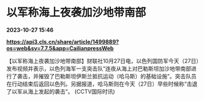 # 以军称海上夜袭加沙地带南部

**2023-10-27 15:46**

**https://api3.cls.cn/share/article/1499889?os=web&sv=7.7.5&app=CailianpressWeb**

【以军称海上夜袭加沙地带南部】财联社10月27日电，以色列国防军今天（27日）发布视频并表示，以色列海军一支突击队“连夜从海上对巴勒斯坦加沙地带南部进行了袭击，并摧毁了巴勒斯坦伊斯兰抵抗运动（哈马斯）的基础设施”。突击队员在行动结束后返回以色列。另据报道，哈马斯则在今天（27日）早些时候称“击退了以军从海上发起的袭击”。 (CCTV国际时讯)